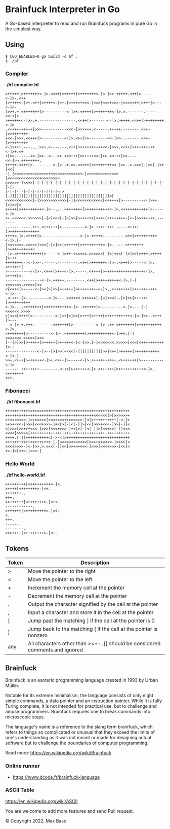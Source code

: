 # Brainfuck Interpreter in Go

A Go-based interpreter to read and run Brainfuck programs in pure Go in the simplest way.

## Using

```
$ CGO_ENABLED=0 go build -o bf .
$ ./bf
```

### Compiler

**./bf compiler.bf**

```bf
>+++++[>+++++++<-]>.<<++[>+++++[>+++++++<-]<-]>>.+++++.<++[>-----<-]>-.<++
[>++++<-]>+.<++[>++++<-]>+.[>+>+>+<<<-]>>>[<<<+>>>-]<<<<<++[>+++[>---<-]<-
]>>+.+.<+++++++[>----------<-]>+.<++++[>+++++++<-]>.>.-------.-----.<<++[>
>+++++<<-]>>.+.----------------.<<++[>-------<-]>.>++++.<<++[>++++++++<-]>
.<++++++++++[>>>-----------<<<-]>>>+++.<-----.+++++.-------.<<++[>>+++++++
+<<-]>>+.<<+++[>----------<-]>.<++[>>--------<<-]>>-.------.<<++[>++++++++
<-]>+++.---....>++.<----.--.<++[>>+++++++++<<-]>>+.<<++[>+++++++++<-]>+.<+
+[>>-------<<-]>>-.<--.>>.<<<+++[>>++++<<-]>>.<<+++[>>----<<-]>>.++++++++.
+++++.<<++[>---------<-]>-.+.>>.<<<++[>>+++++++<<-]>>-.>.>>>[-]>>[-]<+[<<[
-],[>>>>>>>>>>>>>+>+<<<<<<<<<<<<<<-]>>>>>>>>>>>>>>[<<<<<<<<<<<<<<+>>>>>>>>
>>>>>>-]<<+>[-[-[-[-[-[-[-[-[-[-[-[-[-[-[-[-[-[-[-[-[-[-[-[-[-[-[-[-[-[-[-
[-[-[-[-[-[-[-[-[-[-[-[<->[-]]]]]]]]]]]]]]]]]]]]]]]]]]]]]]]]]]]]]]]]]]]]<[
<<<<<<<<<<<<[-]>>>>>>>>>>>>[-]]<<<<<<<<<<<<[<+++++[>---------<-]>++[>]>>[>
+++++[>+++++++++<-]>--..-.<+++++++[>++++++++++<-]>.<+++++++++++[>-----<-]>
++.<<<<<<.>>>>>>[-]<]<<<[-[>]>>[>++++++[>+++[>++++++<-]<-]>>++++++.-------
------.----.+++.<++++++[>----------<-]>.++++++++.----.<++++[>+++++++++++++
++++<-]>.<++++[>-----------------<-]>.+++++.--------.<++[>+++++++++<-]>.[-
]<<<<<<<.>>>>>]<<<[-[>]>>[>+++++[>+++++++++<-]>..---.<+++++++[>++++++++++<
-]>.<+++++++++++[>-----<-]>++.<<<<<<.>>>>>>[-]<]<<<[-[>]>>[>+++[>++++[>+++
+++++++<-]<-]>>-.-----.---------.<++[>++++++<-]>-.<+++[>-----<-]>.<++++++[
>----------<-]>-.<+++[>+++<-]>.-----.<++++[>+++++++++++++++++<-]>.<++++[>-
----------------<-]>.+++++.--------.<++[>+++++++++<-]>.[-]<<<<<<<.>>>>>]<<
<[<+++[>-----<-]>+[>]>>[>+++++[>+++++++++<-]>..<+++++++[>++++++++++<-]>---
.<+++++[>----------<-]>---.<<<<<<.>>>>>>[-]<]<<<[--[>]>>[>+++++[>+++++++++
<-]>--..<+++++++[>++++++++++<-]>-.<+++++[>----------<-]>---.[-]<<<<<<.>>>>
>]<<<[<+++[>----------<-]>+[>]>>[>+++[>++++[>++++++++++<-]<-]>>-.<+++[>---
--<-]>.+.+++.-------.<++++++[>----------<-]>-.++.<+++++++[>++++++++++<-]>.
<+++++++[>----------<-]>-.<++++++++[>++++++++++<-]>++.[-]<<<<<<<.>>>>>]<<<
[--[>]>>[>+++++[>+++++[>+++++<-]<-]>>.[-]<<<<<<<.>>>>>]<<<[<++++++++++[>--
--------------<-]>--[>]>>[<<<<[-]]]]]]]]]]]>>]<++[>+++++[>++++++++++<-]<-]
>>+.<+++[>++++++<-]>+.<+++[>-----<-]>.+++++++++++.<+++++++[>----------<-]>
------.++++++++.-------.<+++[>++++++<-]>.<++++++[>+++++++++++<-]>.<+++++++
+++.
```

### Fibonacci

**./bf fibonacci.bf**

```bf
+++++++++++>+>>>>++++++++++++++++++++++++++++++++++++++
++++++>++++++++++++++++++++++++++++++++<<<<<<[>[>>>>>>+
>+<<<<<<<-]>>>>>>>[<<<<<<<+>>>>>>>-]<[>++++++++++[-<-[>
>+>+<<<-]>>>[<<<+>>>-]+<[>[-]<[-]]>[<<[>>>+<<<-]>>[-]]<
<]>>>[>>+>+<<<-]>>>[<<<+>>>-]+<[>[-]<[-]]>[<<+>>[-]]<<<
<<<<]>>>>>[++++++++++++++++++++++++++++++++++++++++++++
++++.[-]]++++++++++<[->-<]>++++++++++++++++++++++++++++
++++++++++++++++++++.[-]<<<<<<<<<<<<[>>>+>+<<<<-]>>>>[<
<<<+>>>>-]<-[>>.>.<<<[-]]<<[>>+>+<<<-]>>>[<<<+>>>-]<<[<
+>-]>[<+>-]<<<-]
```

### Hello World

**./bf hello-world.bf**

```
>++++++++[<+++++++++>-]<.
>++++[<+++++++>-]<+.
+++++++..
+++.
>>++++++[<+++++++>-]<++.
------------.
>++++++[<+++++++++>-]<+.
<.
+++.
------.
--------.
>>>++++[<++++++++>-]<+.
```

## Tokens

| Token | Description |
| ----- | --------------------------- |
| >	| Move the pointer to the right |
| <	| Move the pointer to the left |
| +	| Increment the memory cell at the pointer |
| -	| Decrement the memory cell at the pointer |
| .	| Output the character signified by the cell at the pointer |
| ,	| Input a character and store it in the cell at the pointer |
| [	| Jump past the matching ] if the cell at the pointer is 0 |
| ]	| Jump back to the matching [ if the cell at the pointer is nonzero |
| any | All characters other than ><+-.,[] should be considered comments and ignored |

## Brainfuck

Brainfuck is an esoteric programming language created in 1993 by Urban Müller.

Notable for its extreme minimalism, the language consists of only eight simple commands, a data pointer and an instruction pointer. While it is fully Turing complete, it is not intended for practical use, but to challenge and amuse programmers. Brainfuck requires one to break commands into microscopic steps.

The language's name is a reference to the slang term brainfuck, which refers to things so complicated or unusual that they exceed the limits of one's understanding as it was not meant or made for designing actual software but to challenge the boundaries of computer programming.

Read more: https://en.wikipedia.org/wiki/Brainfuck

### Online runner

- https://www.dcode.fr/brainfuck-language

### ASCII Table

https://en.wikipedia.org/wiki/ASCII

You are welcome to add more features and send Pull request.

© Copyright 2022, Max Base
